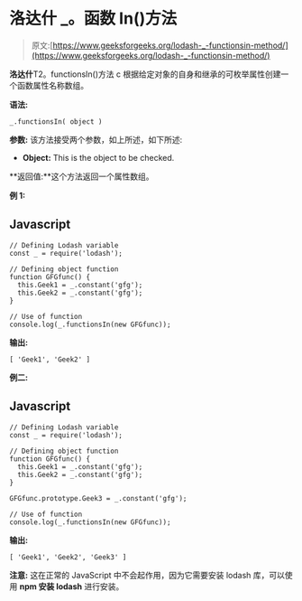 # 洛达什 _。函数 In()方法

> 原文:[https://www.geeksforgeeks.org/lodash-_-functionsin-method/](https://www.geeksforgeeks.org/lodash-_-functionsin-method/)

**洛达什**T2。functionsIn()方法 c 根据给定对象的自身和继承的可枚举属性创建一个函数属性名称数组。

**语法:**

```
_.functionsIn( object )

```

**参数:** 该方法接受两个参数，如上所述，如下所述:

*   **Object:** This is the object to be checked.

**返回值:**这个方法返回一个属性数组。

**例 1:**

## Javascript

```
// Defining Lodash variable 
const _ = require('lodash'); 

// Defining object function
function GFGfunc() {
  this.Geek1 = _.constant('gfg');
  this.Geek2 = _.constant('gfg');
}

// Use of function
console.log(_.functionsIn(new GFGfunc));
```

**输出:**

```
[ 'Geek1', 'Geek2' ]

```

**例二:**

## Javascript

```
// Defining Lodash variable 
const _ = require('lodash'); 

// Defining object function
function GFGfunc() {
  this.Geek1 = _.constant('gfg');
  this.Geek2 = _.constant('gfg');
}

GFGfunc.prototype.Geek3 = _.constant('gfg');

// Use of function
console.log(_.functionsIn(new GFGfunc));
```

**输出:**

```
[ 'Geek1', 'Geek2', 'Geek3' ]

```

**注意:** 这在正常的 JavaScript 中不会起作用，因为它需要安装 lodash 库，可以使用 **npm 安装 lodash** 进行安装。